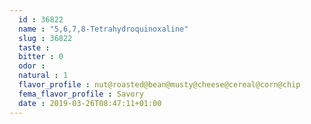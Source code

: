 ```yaml
---
  id : 36822
  name : "5,6,7,8-Tetrahydroquinoxaline"
  slug : 36822
  taste : 
  bitter : 0
  odor : 
  natural : 1
  flavor_profile : nut@roasted@bean@musty@cheese@cereal@corn@chip
  fema_flavor_profile : Savory
  date : 2019-03-26T08:47:11+01:00
---
```



